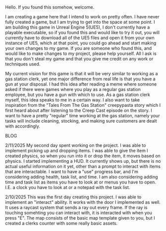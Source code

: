 Hello. If you found this somehow, welcome.

I am creating a game here that I intend to work on pretty often. I have never fully created a game, but I am trying to get into the space at some point.
I am building this game in Unreal Engine 5(UE5), I don't currently have a playable executable, so if you found this and would like to try it out, you will
currently have to download all of the UE5 files and open it from your own instance of UE5, which at that point, you could go ahead and start making your
own changes to my game. If you are someone who found this, and would like to make changes to my project, please help yourself. All I ask is that you don't
steal my game and that you give me credit on any work or techniques used.

My current vision for this game is that it will be very similar to working as a gas station clerk, yet one major difference from real life is that you have 
a gun at your disposal. I had this idea after reading a meme where someone asked if there were games where you play as a regular gas station employee,
but you have a gun with which to use. As a gas station clerk myself, this idea speaks to me in a certain way. I also want to take inspiration from the 
"Tales From The Gas Station" creepypasta story which I first heard about after listening to the Creep Cast episode on the story. I want to have a pretty
"regular" time working at the gas station, namely your tasks will include cleaning, stocking, and making sure customers are dealt with accordingly.

BLOG

2/11/2025
My second day spent working on the project. I was able to implement picking up and dropping items. I was able to give the item I created physics,
so when you run into it or drop the item, it moves based on physics. I started implementing a HUD. It currently shows up, but there is no actual
useful information on it yet, other than a prompt to interact with items that are interactable. I want to have a "use" progress bar, and I'm considering
adding health, task list, and time. I am also considering adding time and task list as items you have to look at or menus you have to open. I.E. a clock
you have to look at or a notepad with the task list.

2/10/2025
This was the first day creating this project. I was able to implement an "interact" ability. It works with the door I implemented as well.
It uses a raycast system that sends a ray out every frame. If the ray is touching somehting you can interact with, it is interacted with
when you press "E". The map consists of the basic map template given to you, but I created a clerks counter with some really basic assets.
